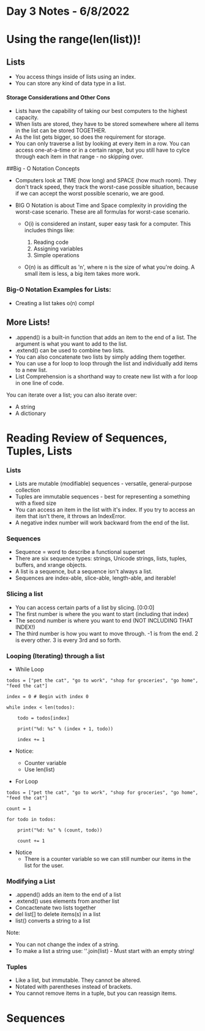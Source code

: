 # Day 3 Notes - 6/8/2022

# Using the range(len(list))!

## Lists

- You access things inside of lists using an index.
- You can store any kind of data type in a list.

#### Storage Considerations and Other Cons

- Lists have the capability of taking our best computers to the highest capacity.
- When lists are stored, they have to be stored somewhere where all items in the list can be stored TOGETHER.
- As the list gets bigger, so does the requirement for storage.
- You can only traverse a list by looking at every item in a row. You can access one-at-a-time or in a certain range, but you still have to cylce through each item in that range - no skipping over.

##Big - O Notation Concepts

- Computers look at TIME (how long) and SPACE (how much room). They don't track speed, they track the worst-case possible situation, because if we can accept the worst possible scenario, we are good.
- BIG O Notation is about Time and Space complexity in providing the worst-case scenario. These are all formulas for worst-case scenario.

  - O(i) is considered an instant, super easy task for a computer. This includes things like:

    1. Reading code
    2. Assigning variables
    3. Simple operations

  - O(n) is as difficult as 'n', where n is the size of what you're doing. A small item is less, a big item takes more work.

### Big-O Notation Examples for Lists:

- Creating a list takes o(n) compl

## More Lists!

- .append() is a built-in function that adds an item to the end of a list. The argument is what you want to add to the list.
- .extend() can be used to combine two lists.
- You can also concatenate two lists by simply adding them together.
- You can use a for loop to loop through the list and individually add items to a new list.
- List Comprehension is a shorthand way to create new list with a for loop in one line of code.

You can iterate over a list; you can also iterate over:

- A string
- A dictionary

# Reading Review of Sequences, Tuples, Lists

### Lists

- Lists are mutable (modifiable) sequences - versatile, general-purpose collection
- Tuples are immutable sequences - best for representing a something with a fixed size
- You can access an item in the list with it's index. If you try to access an item that isn't there, it throws an IndexError.
- A negative index number will work backward from the end of the list.

### Sequences

- Sequence = word to describe a functional superset
- There are six sequence types: strings, Unicode strings, lists, tuples, buffers, and xrange objects.
- A list is a sequence, but a sequence isn't always a list.
- Sequences are index-able, slice-able, length-able, and iterable!

### Slicing a list

- You can access certain parts of a list by slicing. [0:0:0]
- The first number is where the you want to start (including that index)
- The second number is where you want to end (NOT INCLUDING THAT INDEX!)
- The third number is how you want to move through. -1 is from the end. 2 is every other. 3 is every 3rd and so forth.

### Looping (Iterating) through a list

- While Loop

```
todos = ["pet the cat", "go to work", "shop for groceries", "go home", "feed the cat"]

index = 0 # Begin with index 0

while index < len(todos):

    todo = todos[index]

    print("%d: %s" % (index + 1, todo))

    index += 1
```

- Notice:

  - Counter variable
  - Use len(list)

- For Loop

```
todos = ["pet the cat", "go to work", "shop for groceries", "go home", "feed the cat"]

count = 1

for todo in todos:

    print("%d: %s" % (count, todo))

    count += 1
```

- Notice
  - There is a counter variable so we can still number our items in the list for the user.

### Modifying a List

- .append() adds an item to the end of a list
- .extend() uses elements from another list
- Concactenate two lists together
- del list[] to delete items(s) in a list
- list() converts a string to a list

Note:

- You can not change the index of a string.
- To make a list a string use: ''.join(list) - Must start with an empty string!

### Tuples

- Like a list, but immutable. They cannot be altered.
- Notated with parentheses instead of brackets.
- You cannot remove items in a tuple, but you can reassign items.

# Sequences
